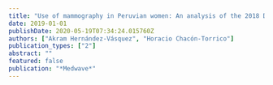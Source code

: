 ```yaml
---
title: "Use of mammography in Peruvian women: An analysis of the 2018 Demographic and Health Survey"
date: 2019-01-01
publishDate: 2020-05-19T07:34:24.015760Z
authors: ["Akram Hernández-Vásquez", "Horacio Chacón-Torrico"]
publication_types: ["2"]
abstract: ""
featured: false
publication: "*Medwave*"
---
```


